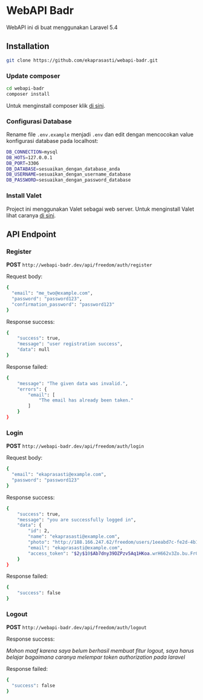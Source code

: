 # WebAPI Badr

WebAPI ini di buat menggunakan Laravel 5.4

## Installation

```bash
git clone https://github.com/ekaprasasti/webapi-badr.git 
```

### Update composer

```bash
cd webapi-badr
composer install 
```

Untuk menginstall composer klik [di sini](https://laravel.com/docs/5.4/installation).

### Configurasi Database

Rename file `.env.example` menjadi `.env` dan edit dengan mencocokan value konfigurasi database pada localhost:

```bash
DB_CONNECTION=mysql
DB_HOTS=127.0.0.1
DB_PORT=3306
DB_DATABASE=sesuaikan_dengan_database_anda
DB_USERNAME=sesuaikan_dengan_username_database
DB_PASSWORD=sesuaikan_dengan_password_database
```

### Install Valet

Project ini menggunakan Valet sebagai web server. Untuk menginstall Valet lihat caranya [di sini](https://laravel.com/docs/5.4/valet).

## API Endpoint

### Register

**POST** `http://webapi-badr.dev/api/freedom/auth/register`

Request body:

```bash
{
  "email": "me_two@example.com",
  "password": "password123",
  "confirmation_password": "password123"
}
```

Response success:

```bash
{
    "success": true,
    "message": "user registration success",
    "data": null
}
```

Response failed:

```bash
{
    "message": "The given data was invalid.",
    "errors": {
        "email": [
            "The email has already been taken."
        ]
    }
}
```

### Login

**POST** `http://webapi-badr.dev/api/freedom/auth/login`

Request body:

```bash
{
  "email": "ekaprasasti@example.com",
  "password": "password123"
}
```

Response success:

```bash
{
    "success": true,
    "message": "you are successfully logged in",
    "data": {
        "id": 2,
        "name": "ekaprasasti@example.com",
        "photo": "http://188.166.247.62/freedom/users/1eeabd7c-fe2d-4b15-8a7c-d3d1768f19a1/avatar/",
        "email": "ekaprasasti@example.com",
        "access_token": "$2y$10$Ab7dny39DZPzv5Aq1HKoa.wrH662v3Zo.bu.FrGRIPnTJMDTWiZ32"
    }
}
```

Response failed:

```bash
{
    "success": false
}
```

### Logout

**POST** `http://webapi-badr.dev/api/freedom/auth/logout`

Response success:

*Mohon maaf karena saya belum berhasil membuat fitur logout, saya harus belajar bagaimana caranya melempar token authorization pada laravel*

Response failed:

```bash
{
  "success": false
}
```
